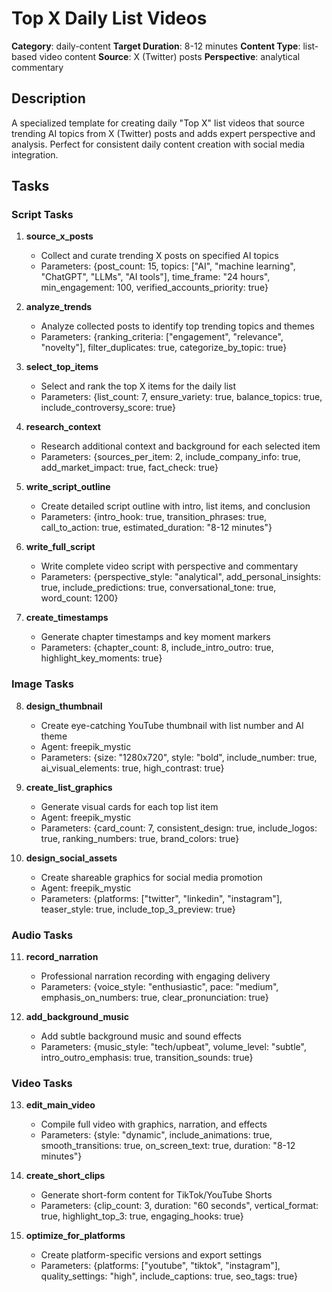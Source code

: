# Top X Daily List Videos

**Category**: daily-content
**Target Duration**: 8-12 minutes
**Content Type**: list-based video content
**Source**: X (Twitter) posts
**Perspective**: analytical commentary

## Description

A specialized template for creating daily "Top X" list videos that source trending AI topics from X (Twitter) posts and adds expert perspective and analysis. Perfect for consistent daily content creation with social media integration.

## Tasks

### Script Tasks

1. **source_x_posts**
   - Collect and curate trending X posts on specified AI topics
   - Parameters: {post_count: 15, topics: ["AI", "machine learning", "ChatGPT", "LLMs", "AI tools"], time_frame: "24 hours", min_engagement: 100, verified_accounts_priority: true}

2. **analyze_trends**
   - Analyze collected posts to identify top trending topics and themes
   - Parameters: {ranking_criteria: ["engagement", "relevance", "novelty"], filter_duplicates: true, categorize_by_topic: true}

3. **select_top_items**
   - Select and rank the top X items for the daily list
   - Parameters: {list_count: 7, ensure_variety: true, balance_topics: true, include_controversy_score: true}

4. **research_context**
   - Research additional context and background for each selected item
   - Parameters: {sources_per_item: 2, include_company_info: true, add_market_impact: true, fact_check: true}

5. **write_script_outline**
   - Create detailed script outline with intro, list items, and conclusion
   - Parameters: {intro_hook: true, transition_phrases: true, call_to_action: true, estimated_duration: "8-12 minutes"}

6. **write_full_script**
   - Write complete video script with perspective and commentary
   - Parameters: {perspective_style: "analytical", add_personal_insights: true, include_predictions: true, conversational_tone: true, word_count: 1200}

7. **create_timestamps**
   - Generate chapter timestamps and key moment markers
   - Parameters: {chapter_count: 8, include_intro_outro: true, highlight_key_moments: true}

### Image Tasks

8. **design_thumbnail**
   - Create eye-catching YouTube thumbnail with list number and AI theme
   - Agent: freepik_mystic
   - Parameters: {size: "1280x720", style: "bold", include_number: true, ai_visual_elements: true, high_contrast: true}

9. **create_list_graphics**
   - Generate visual cards for each top list item
   - Agent: freepik_mystic
   - Parameters: {card_count: 7, consistent_design: true, include_logos: true, ranking_numbers: true, brand_colors: true}

10. **design_social_assets**
    - Create shareable graphics for social media promotion
    - Agent: freepik_mystic
    - Parameters: {platforms: ["twitter", "linkedin", "instagram"], teaser_style: true, include_top_3_preview: true}

### Audio Tasks

11. **record_narration**
    - Professional narration recording with engaging delivery
    - Parameters: {voice_style: "enthusiastic", pace: "medium", emphasis_on_numbers: true, clear_pronunciation: true}

12. **add_background_music**
    - Add subtle background music and sound effects
    - Parameters: {music_style: "tech/upbeat", volume_level: "subtle", intro_outro_emphasis: true, transition_sounds: true}

### Video Tasks

13. **edit_main_video**
    - Compile full video with graphics, narration, and effects
    - Parameters: {style: "dynamic", include_animations: true, smooth_transitions: true, on_screen_text: true, duration: "8-12 minutes"}

14. **create_short_clips**
    - Generate short-form content for TikTok/YouTube Shorts
    - Parameters: {clip_count: 3, duration: "60 seconds", vertical_format: true, highlight_top_3: true, engaging_hooks: true}

15. **optimize_for_platforms**
    - Create platform-specific versions and export settings
    - Parameters: {platforms: ["youtube", "tiktok", "instagram"], quality_settings: "high", include_captions: true, seo_tags: true}
